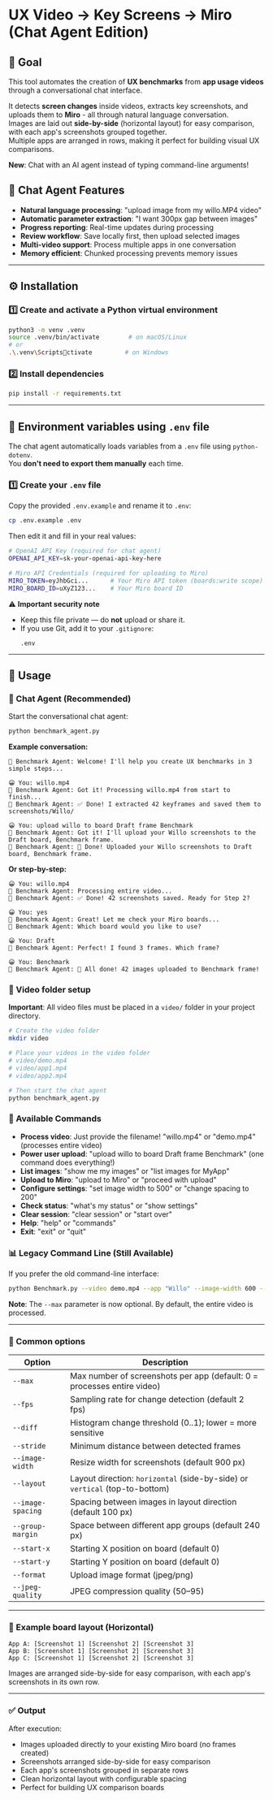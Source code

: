 
# UX Video → Key Screens → Miro (Chat Agent Edition)

## 🎯 Goal
This tool automates the creation of **UX benchmarks** from **app usage videos** through a conversational chat interface.

It detects **screen changes** inside videos, extracts key screenshots, and uploads them to **Miro** - all through natural language conversation.  
Images are laid out **side-by-side** (horizontal layout) for easy comparison, with each app's screenshots grouped together.  
Multiple apps are arranged in rows, making it perfect for building visual UX comparisons.

**New**: Chat with an AI agent instead of typing command-line arguments!

## 🤖 Chat Agent Features
- **Natural language processing**: "upload image from my willo.MP4 video"
- **Automatic parameter extraction**: "I want 300px gap between images"
- **Progress reporting**: Real-time updates during processing
- **Review workflow**: Save locally first, then upload selected images
- **Multi-video support**: Process multiple apps in one conversation
- **Memory efficient**: Chunked processing prevents memory issues

---

## ⚙️ Installation

### 1️⃣ Create and activate a Python virtual environment
```bash
python3 -m venv .venv
source .venv/bin/activate        # on macOS/Linux
# or
.\.venv\Scriptsctivate         # on Windows
```

### 2️⃣ Install dependencies
```bash
pip install -r requirements.txt
```

---

## 🔐 Environment variables using `.env` file

The chat agent automatically loads variables from a `.env` file using `python-dotenv`.  
You **don't need to export them manually** each time.

### 1️⃣ Create your `.env` file
Copy the provided `.env.example` and rename it to `.env`:
```bash
cp .env.example .env
```

Then edit it and fill in your real values:
```bash
# OpenAI API Key (required for chat agent)
OPENAI_API_KEY=sk-your-openai-api-key-here

# Miro API Credentials (required for uploading to Miro)
MIRO_TOKEN=eyJhbGci...      # Your Miro API token (boards:write scope)
MIRO_BOARD_ID=uXyZ123...    # Your Miro board ID
```

⚠️ **Important security note**
- Keep this file private — do **not** upload or share it.  
- If you use Git, add it to your `.gitignore`:
  ```
  .env
  ```

---

## 🚀 Usage

### 🤖 Chat Agent (Recommended)
Start the conversational chat agent:
```bash
python benchmark_agent.py
```

**Example conversation:**
```
🤖 Benchmark Agent: Welcome! I'll help you create UX benchmarks in 3 simple steps...

😀 You: willo.mp4
🤖 Benchmark Agent: Got it! Processing willo.mp4 from start to finish...
🤖 Benchmark Agent: ✅ Done! I extracted 42 keyframes and saved them to screenshots/Willo/

😀 You: upload willo to board Draft frame Benchmark
🤖 Benchmark Agent: Got it! I'll upload your Willo screenshots to the Draft board, Benchmark frame.
🤖 Benchmark Agent: 🎉 Done! Uploaded your Willo screenshots to Draft board, Benchmark frame.
```

**Or step-by-step:**
```
😀 You: willo.mp4
🤖 Benchmark Agent: Processing entire video...
🤖 Benchmark Agent: ✅ Done! 42 screenshots saved. Ready for Step 2?

😀 You: yes
🤖 Benchmark Agent: Great! Let me check your Miro boards...
🤖 Benchmark Agent: Which board would you like to use?

😀 You: Draft
🤖 Benchmark Agent: Perfect! I found 3 frames. Which frame?

😀 You: Benchmark
🤖 Benchmark Agent: 🎉 All done! 42 images uploaded to Benchmark frame!
```

### 📁 Video folder setup
**Important**: All video files must be placed in a `video/` folder in your project directory.

```bash
# Create the video folder
mkdir video

# Place your videos in the video folder
# video/demo.mp4
# video/app1.mp4
# video/app2.mp4

# Then start the chat agent
python benchmark_agent.py
```

### 🔧 Available Commands
- **Process video**: Just provide the filename! "willo.mp4" or "demo.mp4" (processes entire video)
- **Power user upload**: "upload willo to board Draft frame Benchmark" (one command does everything!)
- **List images**: "show me my images" or "list images for MyApp"
- **Upload to Miro**: "upload to Miro" or "proceed with upload"
- **Configure settings**: "set image width to 500" or "change spacing to 200"
- **Check status**: "what's my status" or "show settings"
- **Clear session**: "clear session" or "start over"
- **Help**: "help" or "commands"
- **Exit**: "exit" or "quit"

### 📊 Legacy Command Line (Still Available)
If you prefer the old command-line interface:
```bash
python Benchmark.py --video demo.mp4 --app "Willo" --image-width 600 --layout horizontal --image-spacing 100
```

**Note**: The `--max` parameter is now optional. By default, the entire video is processed.

---

### 🔧 Common options
| Option | Description |
|--------|--------------|
| `--max` | Max number of screenshots per app (default: 0 = processes entire video) |
| `--fps` | Sampling rate for change detection (default 2 fps) |
| `--diff` | Histogram change threshold (0..1); lower = more sensitive |
| `--stride` | Minimum distance between detected frames |
| `--image-width` | Resize width for screenshots (default 900 px) |
| `--layout` | Layout direction: `horizontal` (side-by-side) or `vertical` (top-to-bottom) |
| `--image-spacing` | Spacing between images in layout direction (default 100 px) |
| `--group-margin` | Space between different app groups (default 240 px) |
| `--start-x` | Starting X position on board (default 0) |
| `--start-y` | Starting Y position on board (default 0) |
| `--format` | Upload image format (jpeg/png) |
| `--jpeg-quality` | JPEG compression quality (50–95) |

---

### 🧠 Example board layout (Horizontal)
```
App A: [Screenshot 1] [Screenshot 2] [Screenshot 3]
App B: [Screenshot 1] [Screenshot 2] [Screenshot 3]
App C: [Screenshot 1] [Screenshot 2] [Screenshot 3]
```

Images are arranged side-by-side for easy comparison, with each app's screenshots in its own row.

---

### ✅ Output
After execution:
- Images uploaded directly to your existing Miro board (no frames created)
- Screenshots arranged side-by-side for easy comparison
- Each app's screenshots grouped in separate rows
- Clean horizontal layout with configurable spacing
- Perfect for building UX comparison boards
